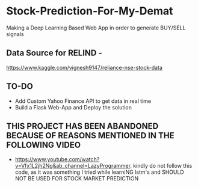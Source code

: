 # Stock-Prediction-For-My-Demat
Making a Deep Learning Based Web App in order to generate BUY/SELL signals

## Data Source for RELIND - 
https://www.kaggle.com/vignesh9147/reliance-nse-stock-data

## TO-DO
- Add Custom Yahoo Finance API to get data in real time
- Build a Flask Web-App and Deploy the solution

## THIS PROJECT HAS BEEN ABANDONED BECAUSE OF REASONS MENTIONED IN THE FOLLOWING VIDEO 
- https://www.youtube.com/watch?v=Vfx1L2jh2Ng&ab_channel=LazyProgrammer. kindly do not follow this code, as it was something I tried while learniNG lstm's and SHOULD NOT BE USED FOR STOCK MARKET PREDICTION

